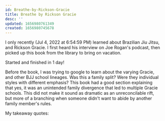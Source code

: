 ```yaml
---
id: Breathe-by-Rickson-Gracie
title: Breathe by Rickson Gracie
desc: ''
updated: 1656980761349
created: 1656980745678
---
```

I only recently (Jul 4, 2022 at 6:54:59 PM) learned about Brazilian Jiu Jitsu, and Rickson Gracie. I first heard his interview on Joe Rogan's podcast, then picked up this book from the library to bring on vacation.

Started and finished in 1 day!

Before the book, I was trying to google to learn about the varying Gracie, and other BJJ school lineages. Was this a family split? Were they individual styles with different emphasis? This book had a good section explaining that yes, it was an unintended family divergence that led to multiple Gracie schools. This did not make it sound as dramatic as an unreconcilable rift, but more of a branching when someone didn't want to abide by another family member's rules.

My takeaway quotes:

